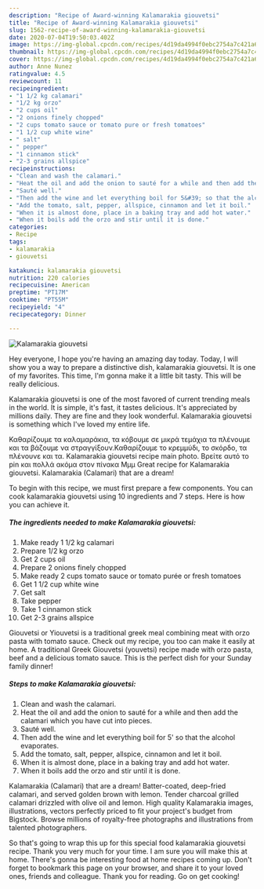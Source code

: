 ```yaml
---
description: "Recipe of Award-winning Kalamarakia giouvetsi"
title: "Recipe of Award-winning Kalamarakia giouvetsi"
slug: 1562-recipe-of-award-winning-kalamarakia-giouvetsi
date: 2020-07-04T19:50:03.402Z
image: https://img-global.cpcdn.com/recipes/4d19da4994f0ebc2754a7c421a69557f/751x532cq70/kalamarakia-giouvetsi-recipe-main-photo.jpg
thumbnail: https://img-global.cpcdn.com/recipes/4d19da4994f0ebc2754a7c421a69557f/751x532cq70/kalamarakia-giouvetsi-recipe-main-photo.jpg
cover: https://img-global.cpcdn.com/recipes/4d19da4994f0ebc2754a7c421a69557f/751x532cq70/kalamarakia-giouvetsi-recipe-main-photo.jpg
author: Anne Nunez
ratingvalue: 4.5
reviewcount: 11
recipeingredient:
- "1 1/2 kg calamari"
- "1/2 kg orzo"
- "2 cups oil"
- "2 onions finely chopped"
- "2 cups tomato sauce or tomato pure or fresh tomatoes"
- "1 1/2 cup white wine"
- " salt"
- " pepper"
- "1 cinnamon stick"
- "2-3 grains allspice"
recipeinstructions:
- "Clean and wash the calamari."
- "Heat the oil and add the onion to sauté for a while and then add the calamari which you have cut into pieces."
- "Sauté well."
- "Then add the wine and let everything boil for 5&#39; so that the alcohol evaporates."
- "Add the tomato, salt, pepper, allspice, cinnamon and let it boil."
- "When it is almost done, place in a baking tray and add hot water."
- "When it boils add the orzo and stir until it is done."
categories:
- Recipe
tags:
- kalamarakia
- giouvetsi

katakunci: kalamarakia giouvetsi 
nutrition: 220 calories
recipecuisine: American
preptime: "PT17M"
cooktime: "PT55M"
recipeyield: "4"
recipecategory: Dinner

---
```



![Kalamarakia giouvetsi](https://img-global.cpcdn.com/recipes/4d19da4994f0ebc2754a7c421a69557f/751x532cq70/kalamarakia-giouvetsi-recipe-main-photo.jpg)

Hey everyone, I hope you're having an amazing day today. Today, I will show you a way to prepare a distinctive dish, kalamarakia giouvetsi. It is one of my favorites. This time, I'm gonna make it a little bit tasty. This will be really delicious.

Kalamarakia giouvetsi is one of the most favored of current trending meals in the world. It is simple, it's fast, it tastes delicious. It's appreciated by millions daily. They are fine and they look wonderful. Kalamarakia giouvetsi is something which I've loved my entire life.

Καθαρίζουμε τα καλαμαράκια, τα κόβουμε σε μικρά τεμάχια τα πλένουμε και τα βάζουμε να στραγγίξουν.Καθαρίζουμε το κρεμμύδι, το σκόρδο, τα πλένουνε και τα. Kalamarakia giouvetsi recipe main photo. Βρείτε αυτό το pin και πολλά ακόμα στον πίνακα Μμμ Great recipe for Kalamarakia giouvetsi. Kalamarakia (Calamari) that are a dream!


To begin with this recipe, we must first prepare a few components. You can cook kalamarakia giouvetsi using 10 ingredients and 7 steps. Here is how you can achieve it.

<!--inarticleads1-->

##### The ingredients needed to make Kalamarakia giouvetsi:

1. Make ready 1 1/2 kg calamari
1. Prepare 1/2 kg orzo
1. Get 2 cups oil
1. Prepare 2 onions finely chopped
1. Make ready 2 cups tomato sauce or tomato purée or fresh tomatoes
1. Get 1 1/2 cup white wine
1. Get  salt
1. Take  pepper
1. Take 1 cinnamon stick
1. Get 2-3 grains allspice


Giouvetsi or Yiouvetsi is a traditional greek meal combining meat with orzo pasta with tomato sauce. Check out my recipe, you too can make it easily at home. A traditional Greek Giouvetsi (youvetsi) recipe made with orzo pasta, beef and a delicious tomato sauce. This is the perfect dish for your Sunday family dinner! 

<!--inarticleads2-->

##### Steps to make Kalamarakia giouvetsi:

1. Clean and wash the calamari.
1. Heat the oil and add the onion to sauté for a while and then add the calamari which you have cut into pieces.
1. Sauté well.
1. Then add the wine and let everything boil for 5&#39; so that the alcohol evaporates.
1. Add the tomato, salt, pepper, allspice, cinnamon and let it boil.
1. When it is almost done, place in a baking tray and add hot water.
1. When it boils add the orzo and stir until it is done.


Kalamarakia (Calamari) that are a dream! Batter-coated, deep-fried calamari, and served golden brown with lemon. Tender charcoal grilled calamari drizzled with olive oil and lemon. High quality Kalamarakia images, illustrations, vectors perfectly priced to fit your project&#39;s budget from Bigstock. Browse millions of royalty-free photographs and illustrations from talented photographers. 

So that's going to wrap this up for this special food kalamarakia giouvetsi recipe. Thank you very much for your time. I am sure you will make this at home. There's gonna be interesting food at home recipes coming up. Don't forget to bookmark this page on your browser, and share it to your loved ones, friends and colleague. Thank you for reading. Go on get cooking!
